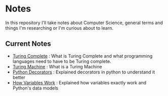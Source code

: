 # Notes
In this repository I'll take notes about Computer Science, general terms and things I'm researching or I'm curious about to learn.

## Current Notes

- [Turing Complete](https://github.com/Alperencode/Notes/blob/master/Turing-Complete/TuringComplete.md) :  What is Turing Complete and what programming languages need to have to be Turing complete.
- [Turing Machine](https://github.com/Alperencode/Notes/blob/master/Turing-Machine/TuringMachine.md) : What is a Turing Machine
- [Python Decorators](https://github.com/Alperencode/Notes/blob/master/Python-Decorators/PythonDecorators.md) : Explained decorators in python to understand it better
- [How Variables Work](https://github.com/Alperencode/Notes/blob/master/Python-Variables/How-Variables-Work/How-Variables-Work.md) : Explained how variables exactly work and Python's data models